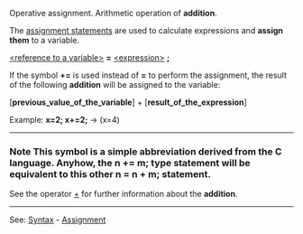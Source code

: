 Operative assignment. Arithmetic operation of **addition**.

The [assignment statements](assignment_statementdot.md) are used to calculate expressions and **assign them** to a variable.

[&lt;reference to a variable&gt;](reference_to_a_variable.md) **=** [&lt;expression&gt;](definition_of_an_expression.md) **;**

If the symbol **+=** is used instead of **=** to perform the assignment,
the result of the following **addition** will be assigned to the variable:

  [**previous_value_of_the_variable**] + [**result_of_the_expression**]

Example: **x=2; x+=2;** -&gt; (x=4)

---------------------------------------


### Note This symbol is a simple abbreviation derived from the **C language**. Anyhow, the **n += m;** type statement will be equivalent to this other **n = n + m;** statement.

See the operator [+](plus.md) for further information about the **addition**.

---------------------------------------
See: [Syntax](syntax_of_a_programdot.md) - [Assignment](assignment_statementdot.md)

